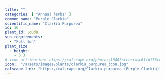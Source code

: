 ```yaml
---
title: ""
categories: [ "Annual herbs" ]
common_name: "Purple Clarkia"
scientific_name: "Clarkia Purpurea"
id: 16
plant_id: 1c0d8 
sun_requirements:
  - "Full Sun"
plant_size:
  - height: 
    - 3.3
# icon attribution: https://calscape.org/photos/1040?srchcr=sc61fdf53c8c2bd
icon:  "/assets/images/plants/clarkia_purpurea_icon.jpg"
calscape_link: "https://calscape.org/Clarkia-purpurea-(Purple-Clarkia)"
---
```

